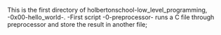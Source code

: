This is the first directory of holbertonschool-low_level_programming, -0x00-hello_world-.
-First script -0-preprocessor- runs a C file through preprocessor and store the result in another file;